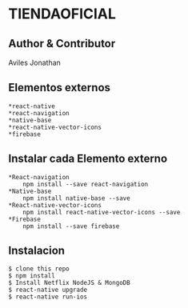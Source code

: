 TIENDAOFICIAL
========================
Author & Contributor
------------------------
Aviles Jonathan

Elementos externos
-----------------------
    *react-native
    *react-navigation
    *native-base
    *react-native-vector-icons
    *firebase

Instalar cada Elemento externo
------------------------
    *React-navigation
        npm install --save react-navigation
    *Native-base
        npm install native-base --save
    *React-native-vector-icons
        npm install react-native-vector-icons --save
    *Firebase  
        npm install --save firebase


Instalacion
-------------
    $ clone this repo
    $ npm install
    $ Install Netflix NodeJS & MongoDB
    $ react-native upgrade
    $ react-native run-ios
    